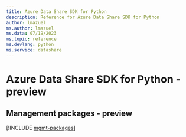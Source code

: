```yaml
---
title: Azure Data Share SDK for Python
description: Reference for Azure Data Share SDK for Python
author: lmazuel
ms.author: lmazuel
ms.data: 07/19/2023
ms.topic: reference
ms.devlang: python
ms.service: datashare
---
```

# Azure Data Share SDK for Python - preview

## Management packages - preview
[!INCLUDE [mgmt-packages](data-share-mgmt-index.md)]